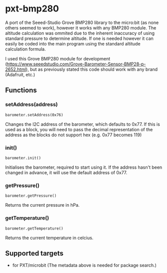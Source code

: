 # pxt-bmp280

A port of the Seeed-Studio Grove BMP280 library to the micro:bit (as none others seemed to work), however it works with any BMP280 module. The altitude calculation was ommited due to the inherent inaccuracy of using standard pressure to determine altitude. If one is needed however it can easily be coded into the main program using the standard altitude calculation formula.

I used this Grove BMP280 module for development (https://www.seeedstudio.com/Grove-Barometer-Sensor-BMP28-p-2652.html), but as previously stated this code should work with any brand (Adafruit, etc.)

## Functions

### setAddress(address)

```
barometer.setAddress(0x76)
```

Changes the I2C address of the barometer, which defaults to 0x77. If this is used as a block, you will need to pass the decimal representation of the address as the blocks do not support hex (e.g. 0x77 becomes 119)

### init()

```
barometer.init()
```

Initialises the barometer, required to start using it. If the address hasn't been changed in advance, it will use the default address of 0x77.

### getPressure()

```
barometer.getPressure()
```

Returns the current pressure in hPa.

### getTemperature()

```
barometer.getTemperature()
```

Returns the current temperature in celcius.

## Supported targets

* for PXT/microbit
(The metadata above is needed for package search.)

